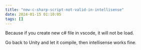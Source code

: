 ```yaml
---
title: "new-c-sharp-script-not-valid-in-intellisense"
date: 2024-01-15 01:10:05
tags: []
---
```

Because if you create new c# file in vscode, it will not be load.

Go back to Unity and let it compile, then intellisense works fine.

